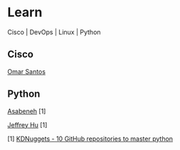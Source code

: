 # Learn

Cisco | DevOps | Linux | Python

## Cisco

[Omar Santos](https://github.com/The-Art-of-Hacking)

## Python

[Asabeneh](https://github.com/Asabeneh) [1]

[Jeffrey Hu](https://github.com/zhiwehu) [1]

[1] [KDNuggets - 10 GitHub repositories to master python](https://www.kdnuggets.com/10-github-repositories-to-master-python)

